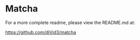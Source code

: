 # Matcha

For a more complete readme, please view the README.md at:

https://github.com/diVid3/matcha
